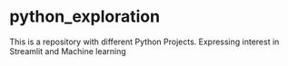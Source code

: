 # python_exploration
 This is a repository with different Python Projects. Expressing interest in Streamlit and Machine learning
